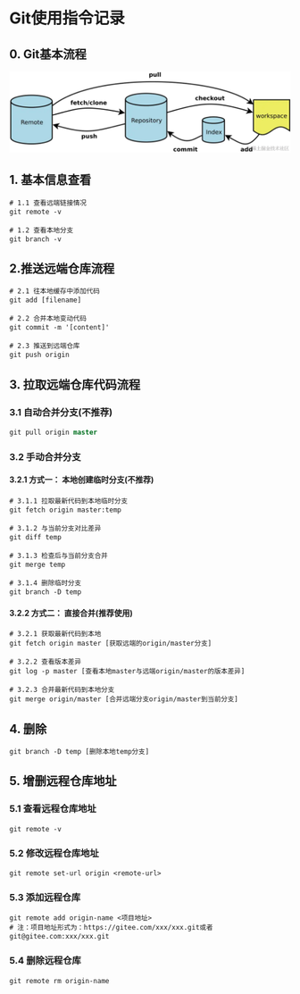 # Git使用指令记录

## 0. Git基本流程
![Git流程示意图](./file/20231001-Git使用指令记录-图片/Git流程示意图.png)

## 1. 基本信息查看
```shell
# 1.1 查看远端链接情况
git remote -v

# 1.2 查看本地分支
git branch -v
```

## 2.推送远端仓库流程
```shell
# 2.1 往本地缓存中添加代码
git add [filename]

# 2.2 合并本地变动代码
git commit -m '[content]'

# 2.3 推送到远端仓库
git push origin
```

## 3. 拉取远端仓库代码流程
### 3.1 自动合并分支(不推荐)
```sql
git pull origin master
```

### 3.2 手动合并分支
#### 3.2.1 方式一： 本地创建临时分支(不推荐)
```shell
# 3.1.1 拉取最新代码到本地临时分支
git fetch origin master:temp

# 3.1.2 与当前分支对比差异
git diff temp

# 3.1.3 检查后与当前分支合并
git merge temp

# 3.1.4 删除临时分支
git branch -D temp
```

#### 3.2.2 方式二： 直接合并(推荐使用)
```shell
# 3.2.1 获取最新代码到本地
git fetch origin master [获取远端的origin/master分支]

# 3.2.2 查看版本差异
git log -p master [查看本地master与远端origin/master的版本差异]

# 3.2.3 合并最新代码到本地分支
git merge origin/master [合并远端分支origin/master到当前分支]
```

## 4. 删除
```shell
git branch -D temp [删除本地temp分支]
```

## 5. 增删远程仓库地址
### 5.1 查看远程仓库地址
```shell
git remote -v
```

### 5.2 修改远程仓库地址
```shell
git remote set-url origin <remote-url>
```

### 5.3 添加远程仓库
```shell
git remote add origin-name <项目地址>  
# 注：项目地址形式为：https://gitee.com/xxx/xxx.git或者git@gitee.com:xxx/xxx.git
```

### 5.4 删除远程仓库
```shell
git remote rm origin-name
```